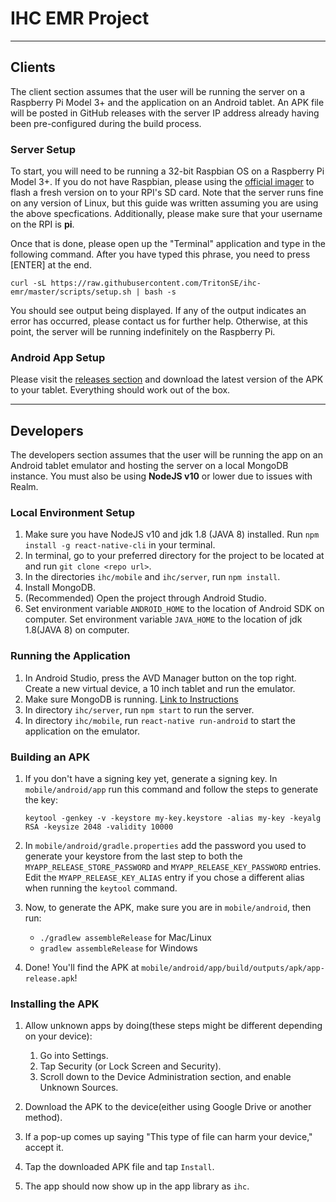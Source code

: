 # IHC EMR Project

---

## Clients

The client section assumes that the user will be running the server on a Raspberry Pi Model 3+
and the application on an Android tablet. An APK file will be posted in GitHub releases
with the server IP address already having been pre-configured during the build process.

### Server Setup

To start, you will need to be running a 32-bit Raspbian OS on a Raspberry Pi Model 3+. If you do
not have Raspbian, please using the [official imager](https://www.raspberrypi.org/software/) to flash a fresh version on to your
RPI's SD card. Note that the server runs fine on any version of Linux, but this guide was written
assuming you are using the above specfications. Additionally, please make sure that your
username on the RPI is **pi**.

Once that is done, please open up the "Terminal" application and type in the following command.
After you have typed this phrase, you need to press [ENTER] at the end.

```
curl -sL https://raw.githubusercontent.com/TritonSE/ihc-emr/master/scripts/setup.sh | bash -s
```

You should see output being displayed. If any of the output indicates an error has occurred, please 
contact us for further help. Otherwise, at this point, the server will be running indefinitely on the
Raspberry Pi.

### Android App Setup

Please visit the [releases section](https://github.com/TritonSE/ihc-emr/releases) and download the
latest version of the APK to your tablet. Everything should work out of the box.

---

## Developers

The developers section assumes that the user will be running the app on an Android tablet emulator
and hosting the server on a local MongoDB instance. You must also be using **NodeJS v10** or lower
due to issues with Realm.

### Local Environment Setup

1. Make sure you have NodeJS v10 and jdk 1.8 (JAVA 8) installed. Run ```npm install -g react-native-cli``` in your terminal.
2. In terminal, go to your preferred directory for the project to be located at and run  ```git clone <repo url>```.
3. In the directories `ihc/mobile` and `ihc/server`, run ```npm install```.
4. Install MongoDB.
5. (Recommended) Open the project through Android Studio.
6. Set environment variable `ANDROID_HOME` to the location of Android SDK on computer. Set environment variable `JAVA_HOME` to the location of jdk 1.8(JAVA 8) on computer.

### Running the Application

1. In Android Studio, press the AVD Manager button on the top right. Create a new virtual device, a 10 inch tablet and run the emulator.
2. Make sure MongoDB is running. [Link to Instructions](https://medium.com/swlh/get-up-and-running-with-mongodb-in-under-5-minutes-abc8770b1ef8)
3. In directory `ihc/server`, run ```npm start``` to run the server.
4. In directory `ihc/mobile`, run ```react-native run-android``` to start the application on the emulator.

### Building an APK

1. If you don't have a signing key yet, generate a signing key. In `mobile/android/app` run this command and follow the steps to generate the key:

   `keytool -genkey -v -keystore my-key.keystore -alias my-key -keyalg RSA -keysize 2048 -validity 10000`

2. In `mobile/android/gradle.properties` add the password you used to generate your keystore from the last step to both the `MYAPP_RELEASE_STORE_PASSWORD` and `MYAPP_RELEASE_KEY_PASSWORD` entries. Edit the `MYAPP_RELEASE_KEY_ALIAS` entry if you chose a different alias when running the `keytool` command.

3. Now, to generate the APK, make sure you are in `mobile/android`, then run:

   - `./gradlew assembleRelease` for Mac/Linux
   - `gradlew assembleRelease` for Windows

4. Done! You'll find the APK at `mobile/android/app/build/outputs/apk/app-release.apk`!

### Installing the APK

1. Allow unknown apps by doing(these steps might be different depending on your device):

   1. Go into Settings.
   2. Tap Security (or Lock Screen and Security).
   3. Scroll down to the Device Administration section, and enable Unknown Sources.

2. Download the APK to the device(either using Google Drive or another method).
3. If a pop-up comes up saying "This type of file can harm your device," accept it.
4. Tap the downloaded APK file and tap `Install`.
5. The app should now show up in the app library as `ihc`.

